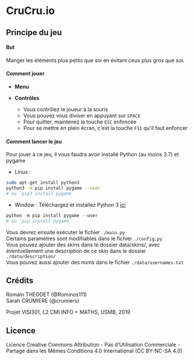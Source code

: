 # CruCru.io

## Principe du jeu

#### But

Manger les éléments plus petits que soi en évitant ceux plus gros que soi.

#### Comment jouer

* **Menu**

* **Contrôles**
    * Vous contrôlez le joueur à la souris
    * Vous pouvez vous diviser en appuyant sur ```SPACE```
    * Pour quitter, maintenez la touche ```ESC``` enfoncée
    * Pour se mettre en plein écran, c'est la touche ```F11``` qu'il faut enfoncer

#### Comment lancer le jeu

Pour jouer à ce jeu, il vous faudra avoir installé Python (au moins 3.7) et pygame
* Linux :
```Bash
sudo apt-get install python3
python3 -m pip install pygame --user
# ou `pip3 install pygame`
```

* Window :
Téléchargez et installez Python 3 [ici](https://www.python.org/ftp/python/3.8.0/python-3.8.0-amd64.exe)
```Powershell
python -m pip install pygame --user
# ou `pip install pygame`
```

Vous devrez ensuite exécuter le fichier ```./main.py``` <br />
Certains paramètres sont modifiables dans le fichier ```./config.py``` <br />
Vous pouvez ajouter des skins dans le dossier data/skins/, avec éventuellement une description de ce skin dans le dossier ```./data/description/```<br />
Vous pouvez aussi ajouter des noms dans le fichier ```./data/usernames.txt```

## Crédits

Romain THEODET (@Rominos111) <br />
Sarah CRUMIERE (@crumiers)

Projet VISI301, L2 CMI INFO + MATHS, USMB, 2019

## Licence

Licence Creative Commons Attribution - Pas d’Utilisation Commerciale - Partage dans les Mêmes Conditions 4.0 International (CC BY-NC-SA 4.0)  

